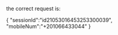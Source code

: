 the correct request is:

{
    "sessionId":"id21053016453253300039",
    "mobileNum":"+201066433044"
}


